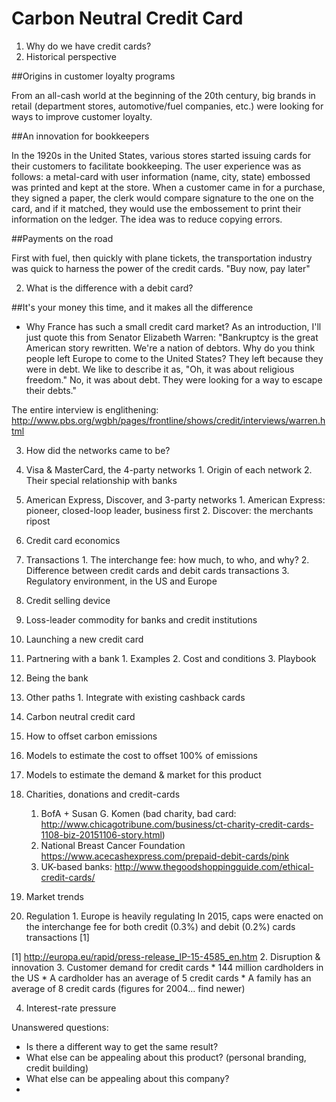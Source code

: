 # Carbon Neutral Credit Card

1. Why do we have credit cards?
  1. Historical perspective

##Origins in customer loyalty programs

From an all-cash world at the beginning of the 20th century, big brands in retail (department stores, automotive/fuel companies, etc.) were looking for ways to improve customer loyalty.

##An innovation for bookkeepers

In the 1920s in the United States, various stores started issuing cards for their customers to facilitate bookkeeping. The user experience was as follows: a metal-card with user information (name, city, state) embossed was printed and kept at the store. When a customer came in for a purchase, they signed a paper, the clerk would compare signature to the one on the card, and if it matched, they would use the embossement to print their information on the ledger. The idea was to reduce copying errors.

##Payments on the road

First with fuel, then quickly with plane tickets, the transportation industry was quick to harness the power of the credit cards. "Buy now, pay later" 

2. What is the difference with a debit card?

##It's your money this time, and it makes all the difference

  * Why France has such a small credit card market?
As an introduction, I'll just quote this from Senator Elizabeth Warren:
"Bankruptcy is the great American story rewritten. We're a nation of debtors. Why do you think people left Europe to come to the United States? They left because they were in debt. We like to describe it as, "Oh, it was about religious freedom." No, it was about debt. They were looking for a way to escape their debts."

The entire interview is englithening: http://www.pbs.org/wgbh/pages/frontline/shows/credit/interviews/warren.html

3. How did the networks came to be?
  1. Visa & MasterCard, the 4-party networks
    1.  Origin of each network
    2.  Their special relationship with banks
  2. American Express, Discover, and 3-party networks
    1. American Express: pioneer, closed-loop leader, business first
    2. Discover: the merchants ripost

4. Credit card economics
  1. Transactions
    1. The interchange fee: how much, to who, and why?
    2. Difference between credit cards and debit cards transactions
    3. Regulatory environment, in the US and Europe
  2. Credit selling device
  3. Loss-leader commodity for banks and credit institutions

5. Launching a new credit card
  1. Partnering with a bank
    1. Examples
    2. Cost and conditions
    3. Playbook
  2. Being the bank
  3. Other paths
    1. Integrate with existing cashback cards

6. Carbon neutral credit card
  1. How to offset carbon emissions
  2. Models to estimate the cost to offset 100% of emissions
  3. Models to estimate the demand & market for this product
  3. Charities, donations and credit-cards
      1. BofA + Susan G. Komen (bad charity, bad card: http://www.chicagotribune.com/business/ct-charity-credit-cards-1108-biz-20151106-story.html)
      2. National Breast Cancer Foundation https://www.acecashexpress.com/prepaid-debit-cards/pink
      3. UK-based banks: http://www.thegoodshoppingguide.com/ethical-credit-cards/

7. Market trends
  1. Regulation
    1. Europe is heavily regulating
In 2015, caps were enacted on the interchange fee for both credit (0.3%) and debit (0.2%) cards transactions [1]

[1] http://europa.eu/rapid/press-release_IP-15-4585_en.htm
  2. Disruption & innovation
  3. Customer demand for credit cards
    * 144 million cardholders in the US
    * A cardholder has an average of 5 credit cards
    * A family has an average of 8 credit cards
(figures for 2004… find newer)

  4. Interest-rate pressure

Unanswered questions:
* Is there a different way to get the same result?
* What else can be appealing about this product? (personal branding, credit building)
* What else can be appealing about this company?
* 